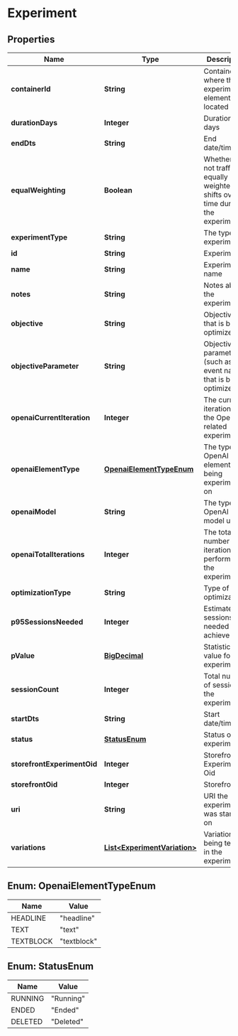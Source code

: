 
# Experiment

## Properties
Name | Type | Description | Notes
------------ | ------------- | ------------- | -------------
**containerId** | **String** | Contained ID where the experiment element was located |  [optional]
**durationDays** | **Integer** | Duration in days |  [optional]
**endDts** | **String** | End date/time |  [optional]
**equalWeighting** | **Boolean** | Whether or not traffic is equally weighted or shifts over time during the experiment |  [optional]
**experimentType** | **String** | The type of experiment |  [optional]
**id** | **String** | Experiment id |  [optional]
**name** | **String** | Experiment name |  [optional]
**notes** | **String** | Notes about the experiment |  [optional]
**objective** | **String** | Objective that is being optimized |  [optional]
**objectiveParameter** | **String** | Objective parameter (such as event name) that is being optimized |  [optional]
**openaiCurrentIteration** | **Integer** | The current iteration of the OpenAI related experiment |  [optional]
**openaiElementType** | [**OpenaiElementTypeEnum**](#OpenaiElementTypeEnum) | The type of OpenAI element being experimented on |  [optional]
**openaiModel** | **String** | The type of OpenAI model used |  [optional]
**openaiTotalIterations** | **Integer** | The total number of iterations to perform on the experiment |  [optional]
**optimizationType** | **String** | Type of optimization |  [optional]
**p95SessionsNeeded** | **Integer** | Estimated sessions needed to achieve P95 |  [optional]
**pValue** | [**BigDecimal**](BigDecimal.md) | Statistics p-value for the experiment |  [optional]
**sessionCount** | **Integer** | Total number of sessions in the experiment |  [optional]
**startDts** | **String** | Start date/time |  [optional]
**status** | [**StatusEnum**](#StatusEnum) | Status of the experiment |  [optional]
**storefrontExperimentOid** | **Integer** | Storefront Experiment Oid |  [optional]
**storefrontOid** | **Integer** | Storefront oid |  [optional]
**uri** | **String** | URI the experiment was started on |  [optional]
**variations** | [**List&lt;ExperimentVariation&gt;**](ExperimentVariation.md) | Variations being tested in the experiment |  [optional]


<a name="OpenaiElementTypeEnum"></a>
## Enum: OpenaiElementTypeEnum
Name | Value
---- | -----
HEADLINE | &quot;headline&quot;
TEXT | &quot;text&quot;
TEXTBLOCK | &quot;textblock&quot;


<a name="StatusEnum"></a>
## Enum: StatusEnum
Name | Value
---- | -----
RUNNING | &quot;Running&quot;
ENDED | &quot;Ended&quot;
DELETED | &quot;Deleted&quot;



